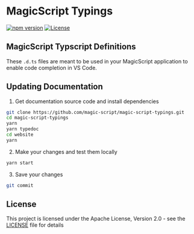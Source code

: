 # MagicScript Typings

[![npm version](https://badge.fury.io/js/magic-script-typings.svg)](https://badge.fury.io/js/magic-script-typings) [![License](http://img.shields.io/:license-Apache%202.0-blue.svg?style=flat-square)](LICENSE)

## MagicScript Typscript Definitions

These `.d.ts` files are meant to be used in your MagicScript application to enable code completion in VS Code.

## Updating Documentation

1. Get documentation source code and install dependencies

```bash
git clone https://github.com/magic-script/magic-script-typings.git
cd magic-script-typings
yarn
yarn typedoc
cd website
yarn
```

2. Make your changes and test them locally

```bash
yarn start
```

3. Save your changes

```bash
git commit
```


## License

This project is licensed under the Apache License, Version 2.0 - see the [LICENSE](LICENSE) file for details
